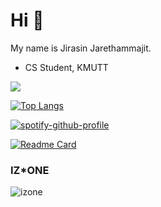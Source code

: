 # Hi 👋
My name is Jirasin Jarethammajit. 
- CS Student, KMUTT

[![](https://github-readme-stats.vercel.app/api?username=jirasin02&show_icons=true&theme=algolia)]()

[![Top Langs](https://github-readme-stats.vercel.app/api/top-langs/?username=jirasin02)](https://github.com/anuraghazra/github-readme-stats)


[![spotify-github-profile](https://spotify-github-profile.vercel.app/api/view?uid=21xjchjcwtzuuwvp2l56ldaoi&cover_image=false&theme=default)](https://spotify-github-profile.vercel.app/api/view?uid=21xjchjcwtzuuwvp2l56ldaoi&redirect=true)

[![Readme Card](https://github-readme-stats.vercel.app/api/pin/?username=jirasin02&repo=CSC105-project)](https://github.com/jirasin02/CSC105-project)

### IZ*ONE

![izone](https://user-images.githubusercontent.com/69670650/117122392-1609d000-adc0-11eb-8ea2-0b609b9e6555.jpeg)

